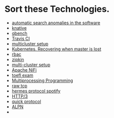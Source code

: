 # Sort these Technologies.



* [automatic search anomalies in the software](https://www.google.com/search?newwindow=1&safe=active&sxsrf=ALeKk00vR-hcv3DHbhC7UBRpm1ct3EpdBg%3A1585309732854&ei=JOh9XubTM8vUgweC-pO4Cw&q=automatic+search+anomalies+in+the+software&oq=automatic+search+anomalies+in+the+soft&gs_l=psy-ab.3.0.33i160.427.22008..24971...5.2..0.126.1309.6j7......0....1..gws-wiz.......0i71j33i22i29i30j35i39.ES4t8ExybkM)
* [knative](https://www.google.com/search?q=knative&oq=kna&aqs=chrome.1.69i57j0l6j46.3885j0j7&sourceid=chrome&ie=UTF-8)
* [qbench](https://www.google.com/search?q=qbench&oq=qben&aqs=chrome.2.69i57j0l7.6399j0j7&sourceid=chrome&ie=UTF-8)
* [Travis CI](https://travis-ci.com/)
* [multicluster setup]()
* [Kubernetes. Recovering when master is lost]() 
* [rbac]()
* [zipkin]()
* [multi-cluster setup]() 
* [Apache NiFi]()
* [toefl exam]()
* [Multiprocessing Programming]()
* [raw tcp]()
* [hermes protocol spotify]()
* [HTTP/3]()
* [quick protocol]()
* [ALPN]()
* []()

